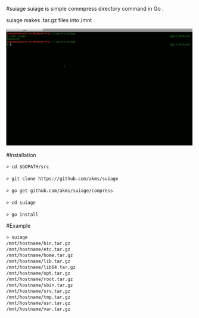 #suiage
suiage is simple commpress directory command in Go .

suiage makes .tar.gz files into /mnt .

<img src="./compress/test/scs.gif" alt="grid" width="500">

#Installation

```
> cd $GOPATH/src

> git clone https://github.com/akms/suiage 

> go get github.com/akms/suiage/compress

> cd suiage

> go install
```

#Example

```
> suiage
/mnt/hostname/bin.tar.gz
/mnt/hostname/etc.tar.gz
/mnt/hostname/home.tar.gz
/mnt/hostname/lib.tar.gz
/mnt/hostname/lib64.tar.gz
/mnt/hostname/opt.tar.gz
/mnt/hostname/root.tar.gz
/mnt/hostname/sbin.tar.gz
/mnt/hostname/srv.tar.gz
/mnt/hostname/tmp.tar.gz
/mnt/hostname/usr.tar.gz
/mnt/hostname/var.tar.gz
```
